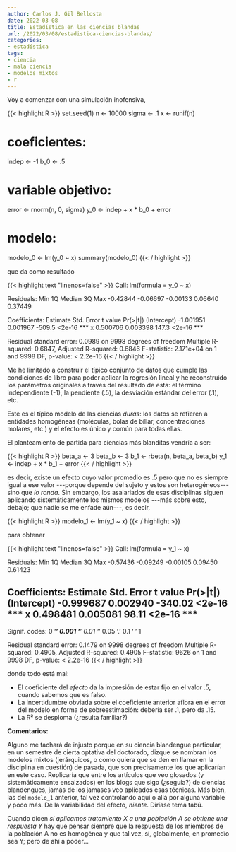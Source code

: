 ```yaml
---
author: Carlos J. Gil Bellosta
date: 2022-03-08
title: Estadística en las ciencias blandas
url: /2022/03/08/estadistica-ciencias-blandas/
categories:
- estadística
tags:
- ciencia
- mala ciencia
- modelos mixtos
- r
---
```


Voy a comenzar con una simulación inofensiva,

{{< highlight R >}}
set.seed(1)
n <- 10000
sigma <- .1
x <- runif(n)
# coeficientes:
indep <- -1
b_0 <- .5
# variable objetivo:
error <- rnorm(n, 0, sigma)
y_0 <- indep + x * b_0 + error
# modelo:
modelo_0 <- lm(y_0 ~ x)
summary(modelo_0)
{{< / highlight >}}

que da como resultado

{{< highlight text "linenos=false" >}}
Call:
lm(formula = y_0 ~ x)

Residuals:
     Min       1Q   Median       3Q      Max
-0.42844 -0.06697 -0.00133  0.06640  0.37449

Coefficients:
             Estimate Std. Error t value Pr(>|t|)
(Intercept) -1.001951   0.001967  -509.5   <2e-16 ***
x            0.500706   0.003398   147.3   <2e-16 ***

Residual standard error: 0.0989 on 9998 degrees of freedom
Multiple R-squared:  0.6847,	Adjusted R-squared:  0.6846
F-statistic: 2.171e+04 on 1 and 9998 DF,  p-value: < 2.2e-16
{{< / highlight >}}

Me he limitado a construir el típico conjunto de datos que cumple las condiciones de libro para poder aplicar la regresión lineal y he reconstruido los parámetros originales a través del resultado de esta: el término independiente (-1), la pendiente (.5), la desviación estándar del error (.1), etc.

Este es el típico modelo de las ciencias _duras_: los datos se refieren a entidades homogéneas (moléculas, bolas de billar, concentraciones molares, etc.) y el efecto es único y común para todas ellas.

El planteamiento de partida para ciencias más blanditas vendría a ser:

{{< highlight R >}}
beta_a <- 3
beta_b <- 3
b_1 <- rbeta(n, beta_a, beta_b)
y_1 <- indep + x * b_1 + error
{{< / highlight >}}

es decir, existe un efecto cuyo valor promedio es .5 pero que no es siempre igual a ese valor ---porque depende del sujeto y estos son heterogéneos--- sino que _lo ronda_. Sin embargo, los asalariados de esas disciplinas siguen aplicando sistemáticamente los mismos modelos ---más sobre esto, debajo; que nadie se me enfade aún---, es decir,

{{< highlight R >}}
modelo_1 <- lm(y_1 ~ x)
{{< / highlight >}}

para obtener

{{< highlight text "linenos=false" >}}
Call:
lm(formula = y_1 ~ x)

Residuals:
     Min       1Q   Median       3Q      Max
-0.57436 -0.09249 -0.00105  0.09450  0.61423

Coefficients:
             Estimate Std. Error t value Pr(>|t|)
(Intercept) -0.999687   0.002940 -340.02   <2e-16 ***
x            0.498481   0.005081   98.11   <2e-16 ***
---
Signif. codes:  0 ‘***’ 0.001 ‘**’ 0.01 ‘*’ 0.05 ‘.’ 0.1 ‘ ’ 1

Residual standard error: 0.1479 on 9998 degrees of freedom
Multiple R-squared:  0.4905,	Adjusted R-squared:  0.4905
F-statistic:  9626 on 1 and 9998 DF,  p-value: < 2.2e-16
{{< / highlight >}}

donde todo está mal:

* El coeficiente del _efecto_ da la impresión de estar fijo en el valor .5, cuando sabemos que es falso.
* La incertidumbre obviada sobre el coeficiente anterior aflora en el error del modelo en forma de sobreestimación: debería ser .1, pero da .15.
* La R² se desploma (¿resulta familiar?)

**Comentarios:**

Alguno me tachará de injusto porque en su ciencia blandengue particular, en un semestre de cierta optativa del doctorado, dizque se nombran los modelos mixtos (jerárquicos, o como quiera que se den en llamar en la disciplina en cuestión) de pasada, que son precisamente los que aplicarían en este caso. Replicaría que entre los artículos que veo glosados (y sistemáticamente ensalzados) en los blogs que sigo (¿seguía?) de ciencias blandengues, jamás de los jamases veo aplicados esas técnicas. Más bien, las del `modelo_1` anterior, tal vez controlando aquí o allá por alguna variable y poco más. De la variabilidad del efecto, _niente_. Diríase tema tabú.

Cuando dicen _si aplicamos tratamiento X a una población A se obtiene una respuesta Y_ hay que pensar siempre que la respuesta de los miembros de la población A no es homogénea y que tal vez, sí, globalmente, en promedio sea Y; pero de ahí a poder...



